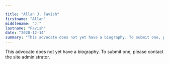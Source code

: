 ```yaml
---

title: "Allan J. Favish"
firstname: "Allan"
middlename: "J."
lastname: "Favish"
date: "2020-12-14"
summary: "This advocate does not yet have a biography. To submit one, please contact the site administrator."
---
```

This advocate does not yet have a biography. To submit one, please contact the site administrator.

